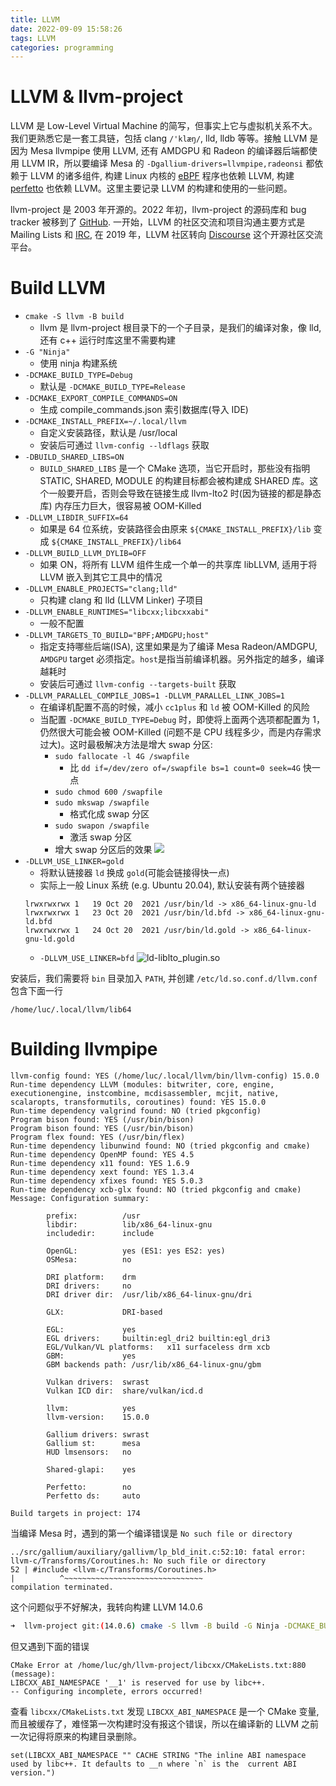 ```yaml
---
title: LLVM
date: 2022-09-09 15:58:26
tags: LLVM
categories: programming
---
```


# LLVM & llvm-project

LLVM 是 Low-Level Virtual Machine 的简写，但事实上它与虚拟机关系不大。我们更熟悉它是一套工具链，包括 clang `/'klæŋ/`, lld, lldb 等等。接触 LLVM 是因为 Mesa llvmpipe 使用 LLVM, 还有 AMDGPU 和 Radeon 的编译器后端都使用 LLVM IR，所以要编译 Mesa 的 `-Dgallium-drivers=llvmpipe,radeonsi` 都依赖于 LLVM 的诸多组件, 构建 Linux 内核的 [eBPF](https://massoudasadiblog.blogspot.com/2024/07/ebpf-on-wsl2-kernel-version-6x-ubuntu.html) 程序也依赖 LLVM, 构建 [perfetto](https://perfetto.dev/docs/quickstart/linux-tracing#building-from-source) 也依赖 LLVM。这里主要记录 LLVM 的构建和使用的一些问题。

<!--more-->

llvm-project 是 2003 年开源的。2022 年初，llvm-project 的源码库和 bug tracker 被移到了 [GitHub](https://github.com/llvm/llvm-project). 一开始，LLVM 的社区交流和项目沟通主要方式是 Mailing Lists 和 [IRC](https://lucmann.github.io/misc/english/), 在 2019 年，LLVM 社区转向 [Discourse](https://www.discourse.org/) 这个开源社区交流平台。

# Build LLVM

- `cmake -S llvm -B build`
    - llvm 是 llvm-project 根目录下的一个子目录，是我们的编译对象，像 lld, 还有 c++ 运行时库这里不需要构建
- `-G "Ninja"`
    - 使用 ninja 构建系统
- `-DCMAKE_BUILD_TYPE=Debug`
    - 默认是 `-DCMAKE_BUILD_TYPE=Release`
- `-DCMAKE_EXPORT_COMPILE_COMMANDS=ON`
    - 生成 compile_commands.json 索引数据库(导入 IDE)
- `-DCMAKE_INSTALL_PREFIX=~/.local/llvm`
    - 自定义安装路径，默认是 /usr/local
    - 安装后可通过 `llvm-config --ldflags` 获取
- `-DBUILD_SHARED_LIBS=ON`
    - `BUILD_SHARED_LIBS` 是一个 CMake 选项，当它开启时，那些没有指明 STATIC, SHARED, MODULE 的构建目标都会被构建成 SHARED 库。这个一般要开启，否则会导致在链接生成 llvm-lto2 时(因为链接的都是静态库) 内存压力巨大，很容易被 OOM-Killed 
- `-DLLVM_LIBDIR_SUFFIX=64`
    - 如果是 64 位系统，安装路径会由原来 `${CMAKE_INSTALL_PREFIX}/lib` 变成 `${CMAKE_INSTALL_PREFIX}/lib64`
- `-DLLVM_BUILD_LLVM_DYLIB=OFF`
    - 如果 ON，将所有 LLVM 组件生成一个单一的共享库 libLLVM, 适用于将 LLVM 嵌入到其它工具中的情况
- `-DLLVM_ENABLE_PROJECTS="clang;lld"`
    - 只构建 clang 和 lld (LLVM Linker) 子项目
- `-DLLVM_ENABLE_RUNTIMES="libcxx;libcxxabi"`
    - 一般不配置
- `-DLLVM_TARGETS_TO_BUILD="BPF;AMDGPU;host"`
    - 指定支持哪些后端(ISA), 这里如果是为了编译 Mesa Radeon/AMDGPU, `AMDGPU` target 必须指定。`host`是指当前编译机器。另外指定的越多，编译越耗时
    - 安装后可通过 `llvm-config --targets-built` 获取
- `-DLLVM_PARALLEL_COMPILE_JOBS=1 -DLLVM_PARALLEL_LINK_JOBS=1`
    - 在编译机配置不高的时候，减小 `cc1plus` 和 `ld` 被 OOM-Killed 的风险
    - 当配置 `-DCMAKE_BUILD_TYPE=Debug` 时，即使将上面两个选项都配置为 1，仍然很大可能会被 OOM-Killed (问题不是 CPU 线程多少，而是内存需求过大)。这时最极解决方法是增大 swap 分区:
        - `sudo fallocate -l 4G /swapfile`
            - 比 `dd if=/dev/zero of=/swapfile bs=1 count=0 seek=4G` 快一点
        - `sudo chmod 600 /swapfile`
        - `sudo mkswap /swapfile`
            - 格式化成 swap 分区
        - `sudo swapon /swapfile`
            - 激活 swap 分区
        - 增大 swap 分区后的效果
        ![](mkswap-4G.gif)
- `-DLLVM_USE_LINKER=gold`
    - 将默认链接器 `ld` 换成 `gold`(可能会链接得快一点)
    - 实际上一般 Linux 系统 (e.g. Ubuntu 20.04), 默认安装有两个链接器
    ```
    lrwxrwxrwx 1   19 Oct 20  2021 /usr/bin/ld -> x86_64-linux-gnu-ld
    lrwxrwxrwx 1   23 Oct 20  2021 /usr/bin/ld.bfd -> x86_64-linux-gnu-ld.bfd
    lrwxrwxrwx 1   24 Oct 20  2021 /usr/bin/ld.gold -> x86_64-linux-gnu-ld.gold
    ```
    - `-DLLVM_USE_LINKER=bfd`
    ![ld-liblto_plugin.so](ld-liblto_plugin.so.gif)

安装后，我们需要将 `bin` 目录加入 `PATH`, 并创建 `/etc/ld.so.conf.d/llvm.conf` 包含下面一行

```
/home/luc/.local/llvm/lib64
```

# Building llvmpipe

```
llvm-config found: YES (/home/luc/.local/llvm/bin/llvm-config) 15.0.0
Run-time dependency LLVM (modules: bitwriter, core, engine, executionengine, instcombine, mcdisassembler, mcjit, native, scalaropts, transformutils, coroutines) found: YES 15.0.0
Run-time dependency valgrind found: NO (tried pkgconfig)
Program bison found: YES (/usr/bin/bison)
Program bison found: YES (/usr/bin/bison)
Program flex found: YES (/usr/bin/flex)
Run-time dependency libunwind found: NO (tried pkgconfig and cmake)
Run-time dependency OpenMP found: YES 4.5
Run-time dependency x11 found: YES 1.6.9
Run-time dependency xext found: YES 1.3.4
Run-time dependency xfixes found: YES 5.0.3
Run-time dependency xcb-glx found: NO (tried pkgconfig and cmake)
Message: Configuration summary:

        prefix:          /usr
        libdir:          lib/x86_64-linux-gnu
        includedir:      include

        OpenGL:          yes (ES1: yes ES2: yes)
        OSMesa:          no

        DRI platform:    drm
        DRI drivers:     no
        DRI driver dir:  /usr/lib/x86_64-linux-gnu/dri

        GLX:             DRI-based

        EGL:             yes
        EGL drivers:     builtin:egl_dri2 builtin:egl_dri3
        EGL/Vulkan/VL platforms:   x11 surfaceless drm xcb
        GBM:             yes
        GBM backends path: /usr/lib/x86_64-linux-gnu/gbm

        Vulkan drivers:  swrast
        Vulkan ICD dir:  share/vulkan/icd.d

        llvm:            yes
        llvm-version:    15.0.0

        Gallium drivers: swrast
        Gallium st:      mesa
        HUD lmsensors:   no

        Shared-glapi:    yes

        Perfetto:        no
        Perfetto ds:     auto

Build targets in project: 174
```

当编译 Mesa 时，遇到的第一个编译错误是 `No such file or directory`

```
../src/gallium/auxiliary/gallivm/lp_bld_init.c:52:10: fatal error: llvm-c/Transforms/Coroutines.h: No such file or directory                                                                                                                       52 | #include <llvm-c/Transforms/Coroutines.h>                                                                             |          ^~~~~~~~~~~~~~~~~~~~~~~~~~~~~~~~                                                                       compilation terminated.
```

这个问题似乎不好解决，我转向构建 LLVM 14.0.6

```bash
➜  llvm-project git:(14.0.6) cmake -S llvm -B build -G Ninja -DCMAKE_BUILD_TYPE=Debug -DCMAKE_EXPORT_COMPILE_COMMANDS=On -DLLVM_ENABLE_PROJECTS="clang;lld" -DLLVM_ENABLE_RUNTIMES="libcxx;libcxxabi" -DCMAKE_INSTALL_PREFIX=~/.local/llvm-14 -DLLVM_LIBDIR_SUFFIX="64" -DLLVM_TARGETS_TO_BUILD="host" -DLLVM_BUILD_LLVM_DYLIB=On -DBUILD_SHARED_LIBS=On -DLLVM_PARALLEL_COMPILE_JOBS=1 -DLLVM_PARALLEL_LINK_JOBS=1 -DLLVM_USE_LINKER=gold
```

但又遇到下面的错误

```
CMake Error at /home/luc/gh/llvm-project/libcxx/CMakeLists.txt:880 (message):                                             LIBCXX_ABI_NAMESPACE '__1' is reserved for use by libc++.                                                                                                                                                                                                                                                                                                             -- Configuring incomplete, errors occurred!
```

查看 `libcxx/CMakeLists.txt` 发现 `LIBCXX_ABI_NAMESPACE` 是一个 CMake 变量, 而且被缓存了，难怪第一次构建时没有报这个错误，所以在编译新的 LLVM 之前一次记得将原来的构建目录删除。

```
set(LIBCXX_ABI_NAMESPACE "" CACHE STRING "The inline ABI namespace used by libc++. It defaults to __n where `n` is the  current ABI version.")
```
